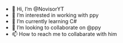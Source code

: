 - 👋 Hi, I’m @NovisorYT
- 👀 I’m interested in working with ppy
- 🌱 I’m currently learning C#
- 💞️ I’m looking to collaborate on @ppy
- 📫 How to reach me to collabarate with him

<!---
NovisorYT/NovisorYT is a ✨ special ✨ repository because its `README.md` (this file) appears on your GitHub profile.
You can click the Preview link to take a look at your changes.
--->
